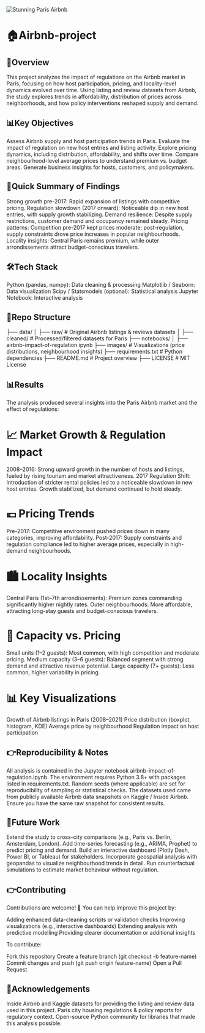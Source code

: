 ![Stunning Paris Airbnb](https://www.smarthouse.com.au/wp-content/uploads/2024/03/image-airbnb-scaled-1.jpg)
# 🏠Airbnb-project

## 🎯Overview

This project analyzes the impact of regulations on the Airbnb market in Paris, focusing on how host participation, pricing, and locality-level dynamics evolved over time. Using listing and review datasets from Airbnb, the study explores trends in affordability, distribution of prices across neighborhoods, and how policy interventions reshaped supply and demand.


## 📊Key Objectives
Assess Airbnb supply and host participation trends in Paris.
Evaluate the impact of regulation on new host entries and listing activity.
Explore pricing dynamics, including distribution, affordability, and shifts over time.
Compare neighbourhood-level average prices to understand premium vs. budget areas.
Generate business insights for hosts, customers, and policymakers.

## 🚀Quick Summary of Findings
Strong growth pre-2017: Rapid expansion of listings with competitive pricing.
Regulation slowdown (2017 onward): Noticeable dip in new host entries, with supply growth stabilizing.
Demand resilience: Despite supply restrictions, customer demand and occupancy remained steady.
Pricing patterns: Competition pre-2017 kept prices moderate; post-regulation, supply constraints drove price increases in popular neighbourhoods.
Locality insights: Central Paris remains premium, while outer arrondissements attract budget-conscious travelers.

## 🛠️Tech Stack
Python (pandas, numpy): Data cleaning & processing
Matplotlib / Seaborn: Data visualization
Scipy / Statsmodels (optional): Statistical analysis
Jupyter Notebook: Interactive analysis

## 📂Repo Structure
├── data/
│   ├── raw/                # Original Airbnb listings & reviews datasets
│   ├── cleaned/            # Processed/filtered datasets for Paris
├── notebooks/
│   ├── airbnb-impact-of-regulation.ipynb
├── images/                 # Visualizations (price distributions, neighbourhood insights)
├── requirements.txt        # Python dependencies
├── README.md               # Project overview
├── LICENSE                 # MIT License

## 📊Results

The analysis produced several insights into the Paris Airbnb market and the effect of regulations:

# 📈 Market Growth & Regulation Impact
2008–2016: Strong upward growth in the number of hosts and listings, fueled by rising tourism and market attractiveness.
2017 Regulation Shift: Introduction of stricter rental policies led to a noticeable slowdown in new host entries. Growth stabilized, but demand continued to hold steady.
# 💶 Pricing Trends
Pre-2017: Competitive environment pushed prices down in many categories, improving affordability.
Post-2017: Supply constraints and regulation compliance led to higher average prices, especially in high-demand neighbourhoods.
# 🏙️ Locality Insights
Central Paris (1st–7th arrondissements): Premium zones commanding significantly higher nightly rates.
Outer neighbourhoods: More affordable, attracting long-stay guests and budget-conscious travelers.
# 👥 Capacity vs. Pricing
Small units (1–2 guests): Most common, with high competition and moderate pricing.
Medium capacity (3–6 guests): Balanced segment with strong demand and attractive revenue potential.
Large capacity (7+ guests): Less common, higher variability in pricing.
# 📊 Key Visualizations
Growth of Airbnb listings in Paris (2008–2021)
Price distribution (boxplot, histogram, KDE)
Average price by neighbourhood
Regulation impact on host participation

## 👉Reproducibility & Notes
All analysis is contained in the Jupyter notebook airbnb-impact-of-regulation.ipynb.
The environment requires Python 3.8+ with packages listed in requirements.txt.
Random seeds (where applicable) are set for reproducibility of sampling or statistical checks.
The datasets used come from publicly available Airbnb data snapshots on Kaggle / Inside Airbnb. Ensure you have the same raw snapshot for consistent results.

## 🚀Future Work
Extend the study to cross-city comparisons (e.g., Paris vs. Berlin, Amsterdam, London).
Add time-series forecasting (e.g., ARIMA, Prophet) to predict pricing and demand.
Build an interactive dashboard (Plotly Dash, Power BI, or Tableau) for stakeholders.
Incorporate geospatial analysis with geopandas to visualize neighbourhood trends in detail.
Run counterfactual simulations to estimate market behaviour without regulation.

## 👉Contributing

Contributions are welcome! 🚀
You can help improve this project by:

Adding enhanced data-cleaning scripts or validation checks
Improving visualizations (e.g., interactive dashboards)
Extending analysis with predictive modelling
Providing clearer documentation or additional insights

To contribute:

Fork this repository
Create a feature branch (git checkout -b feature-name)
Commit changes and push (git push origin feature-name)
Open a Pull Request  

## 🙌Acknowledgements
Inside Airbnb and Kaggle datasets for providing the listing and review data used in this project.
Paris city housing regulations & policy reports for regulatory context.
Open-source Python community for libraries that made this analysis possible.
